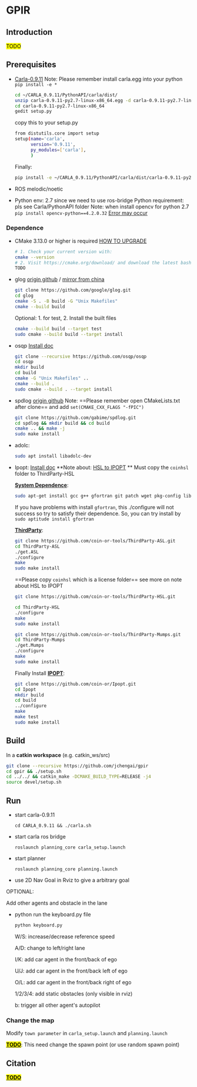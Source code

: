 # GPIR

## Introduction

<mark>TODO</mark>

## Prerequisites

- [Carla-0.9.11](https://github.com/carla-simulator/carla/releases/tag/0.9.11)
  Note: Please remember install carla.egg into your python `pip install -e *`

  ```bash
  cd ~/CARLA_0.9.11/PythonAPI/carla/dist/
  unzip carla-0.9.11-py2.7-linux-x86_64.egg -d carla-0.9.11-py2.7-linux-x86_64
  cd carla-0.9.11-py2.7-linux-x86_64
  gedit setup.py
  ```

  copy this to your setup.py

  ```bash
  from distutils.core import setup
  setup(name='carla',
        version='0.9.11', 
        py_modules=['carla'],
        )
  ```

  Finally:

  ```bash
  pip install -e ~/CARLA_0.9.11/PythonAPI/carla/dist/carla-0.9.11-py2.7-linux-x86_64
  ```

- ROS melodic/noetic

- Python env: 2.7 since we need to use ros-bridge
  Python requirement: pls see Carla/PythonAPI folder
  Note: when install opencv for python 2.7 `pip install opencv-python==4.2.0.32` [Error may occur](https://stackoverflow.com/questions/63346648/python-2-7-installing-opencv-via-pip-virtual-environment)

### Dependence
- CMake 3.13.0 or higher is required [HOW TO UPGRADE](https://askubuntu.com/questions/829310/how-to-upgrade-cmake-in-ubuntu)

   ```bash
   # 1. Check your current version with:
   cmake --version
   # 2. Visit https://cmake.org/download/ and download the latest bash script.
   TODO 
   ```

- glog [origin github](https://github.com/google/glog.git) / [mirror from china](https://codechina.csdn.net/mirrors/google/glog.git)

   ```bash
   git clone https://github.com/google/glog.git
   cd glog
   cmake -S . -B build -G "Unix Makefiles"
   cmake --build build
   ```

   Optional: 1. for test, 2. Install the built files

   ```bash
   cmake --build build --target test
   sudo cmake --build build --target install
   ```

- osqp [Install doc](https://osqp.org/docs/get_started/sources.html#build-the-binaries)

   ```bash
   git clone --recursive https://github.com/osqp/osqp
   cd osqp
   mkdir build
   cd build
   cmake -G "Unix Makefiles" ..
   cmake --build .
   sudo cmake --build . --target install
   ```

- spdlog [origin github](https://github.com/gabime/spdlog)
   Note: ==Please remember open CMakeLists.txt after clone== and add `set(CMAKE_CXX_FLAGS "-fPIC") ` 

   ```bash
   git clone https://github.com/gabime/spdlog.git
   cd spdlog && mkdir build && cd build
   cmake .. && make -j
   sudo make install
   ```

- adolc: 

   ```bash
   sudo apt install libadolc-dev
   ```

- Ipopt: [Install doc](https://coin-or.github.io/Ipopt/INSTALL.html)
   **Note about: [HSL to IPOPT](https://stackoverflow.com/questions/58305144/trying-to-compile-hsl-to-get-ipopt) ** Must copy the `coinhsl` folder to ThirdParty-HSL

   **<u>System Dependence</u>**:

   ```bash
   sudo apt-get install gcc g++ gfortran git patch wget pkg-config liblapack-dev libmetis-dev
   ```

   If you have problems with install `gfortran`, this ./configure will not success so try to satisfy their dependence. So, you can try install by `sudo aptitude install gfortran`

   <u>**ThirdParty**</u>:

   ```bash
   git clone https://github.com/coin-or-tools/ThirdParty-ASL.git
   cd ThirdParty-ASL
   ./get.ASL
   ./configure
   make
   sudo make install
   ```
	==Please copy `coinhsl` which is a license folder== see more on note about HSL to IPOPT
   
   ```bash
   git clone https://github.com/coin-or-tools/ThirdParty-HSL.git
   
   cd ThirdParty-HSL
   ./configure
   make
   sudo make install
   ```
   
   ```bash
   git clone https://github.com/coin-or-tools/ThirdParty-Mumps.git
   cd ThirdParty-Mumps
   ./get.Mumps
   ./configure
   make
   sudo make install
   ```
   
   Finally Install **<u>IPOPT</u>**:
   
   ```bash
   git clone https://github.com/coin-or/Ipopt.git
   cd Ipopt
   mkdir build
   cd build
   ../configure
   make
   make test
   sudo make install
   ```


## Build

In a **catkin workspace** (e.g. catkin_ws/src)

```bash
git clone --recursive https://github.com/jchengai/gpir
cd gpir && ./setup.sh
cd ../../ && catkin_make -DCMAKE_BUILD_TYPE=RELEASE -j4
source devel/setup.sh
```

## Run

- start carla-0.9.11 
    ```
    cd CARLA_0.9.11 && ./carla.sh
    ```
    
- start carla ros bridge 
  
    ```
    roslaunch planning_core carla_setup.launch
    ```
    
- start planner 
    ```
    roslaunch planning_core planning.launch
    ```
    
- use 2D Nav Goal in Rviz to give a arbitrary goal

OPTIONAL:

Add other agents and obstacle in the lane

- python run the keyboard.py file

  ```bash
  python keyboard.py
  ```

  W/S: increase/decrease reference speed

  A/D: change to left/right lane

  I/K: add car agent in the front/back of ego

  U/J: add car agent in the front/back left of ego

  O/L: add car agent in the front/back right of ego

  1/2/3/4: add static obstacles (only visible in rviz)

  b: trigger all other agent's autopilot

### Change the map

Modify `town parameter` in `carla_setup.launch` and `planning.launch`

<mark>**<u>TODO</u>**</mark>: This need change the spawn point (or use random spawn point)

## Citation

**<u><mark>TODO</mark></u>**